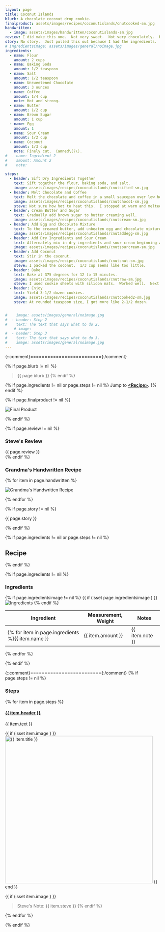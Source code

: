 ```yaml
---
layout: page
title: Coconut Islands
blurb: A chocolate coconut drop cookie.
finalproduct: assets/images/recipes/coconutislands/cnutcooked-sm.jpg
handwritten: 
  - image: assets/images/handwritten/coconutislands-sm.jpg
review: I did make this one.  Not very sweet.  Not very chocolately.  Not very coconutty.  Overall rating, "not very".<br /><br />In all seriousness, they were a bit bland and dry.  Might be better used as an "icing delivery system".  If there is a next time, I may decrease the flour and increase the coconut.  Maybe the chocolate too.
story: No story.  Just pulled this out because I had the ingredients.  This was the second recipe that I have tried so far.  Too bad that it isn't a good example. 
# ingredientsimage: assets/images/general/noimage.jpg
ingredients:
  - name: Flour
    amount: 2 cups
  - name: Baking Soda
    amount: 1/2 teaspoon
  - name: Salt
    amount: 1/2 teaspoon
  - name: Unsweetened Chocolate
    amount: 3 ounces
  - name: Coffee
    amount: 1/4 cup
    note: Hot and strong.
  - name: Butter 
    amount: 1/2 cup
  - name: Brown Sugar
    amount: 1 cup
  - name: Egg
    amount: 1
  - name: Sour Cream
    amount: 1/2 cup
  - name: Coconut
    amount: 1/3 cup
    note: Finely cut.  Canned\(?\).
#  - name: Ingredient 2
#    amount: Amount 2
#    note: 
    
steps:
  - header: Sift Dry Ingredients Together
    text: Sift together the flour, baking soda, and salt.
    image: assets/images/recipes/coconutislands/cnutsifted-sm.jpg
  - header: Melt Chocolate and Coffee
    text: Melt the chocolate and coffee in a small saucepan over low heat.  Allow the mixture to cool.
    image: assets/images/recipes/coconutislands/cnutchoco1-sm.jpg
    steve: Not sure how hot to heat this.  I stopped at warm and melted.
  - header: Cream Butter and Sugar
    text: Gradually add brown sugar to butter creaming well.
    image: assets/images/recipes/coconutislands/cnutcream-sm.jpg
  - header: Add Egg and Chocolate Mixture
    text: To the creamed butter, add unbeaten egg and chocolate mixture.  Beat well.
    image: assets/images/recipes/coconutislands/cnutaddegg-sm.jpg
  - header: Add Dry Ingredients and Sour Cream
    text: Alternately mix in dry ingredients and sour cream beginning and ending with dry ingredients.  Blend thoroughly after each addition.
    image: assets/images/recipes/coconutislands/cnutsourcream-sm.jpg
  - header: Add Coconut
    text: Stir in the coconut.
    image: assets/images/recipes/coconutislands/cnutcnut-sm.jpg
    steve: I packed the coconut.  1/3 cup seems like too little.
  - header: Bake
    text: Bake at 375 degrees for 12 to 15 minutes.  
    image: assets/images/recipes/coconutislands/cnutraw-sm.jpg
    steve: I used cookie sheets with silicon mats.  Worked well.  Next time I also may smooth out the cookies with a wet finger.
  - header: Enjoy
    text: Yield 3-1/2 dozen cookies.
    image: assets/images/recipes/coconutislands/cnutcooked2-sm.jpg
    steve: At rounded teaspoon size, I got more like 2-1/2 dozen.


#    image: assets/images/general/noimage.jpg
#  - header: Step 2
#    text: The text that says what to do 2.
    # image: 
#  - header: Step 3
#    text: The text that says what to do 3.
#    image: assets/images/general/noimage.jpg
---
```


{::comment}========================={:/comment}

{% if page.blurb != nil %}
> {{ page.blurb }}
{% endif %}

{% if page.ingredients != nil or page.steps != nil %}
Jump to **[\<Recipe\>](#recipe)**.
{% endif %}

<!--- ~~~~~~~~~~~~~~~~~~~~~~~~~~~~~~~~~~~~ --->

<!--- 
page.finalproduct is {% if page.finalproduct == blank %}blank{% else %}"{{ page.finalproduct }}"{% endif %}

page.finalproduct is {% if page.finalproduct == "" %}empty string{% else %}"{{ page.finalproduct }}"{% endif %}

page.finalproduct is {% if page.finalproduct == nil %}nil{% else %}"{{ page.finalproduct }}"{% endif %}
--->

<!--- {{ if (isset page.finalproduct ) }}  --->
{% if page.finalproduct != nil %}

<img alt="Final Product" src="https://illinifanboy.github.io/{{ page.finalproduct }}">

{% endif %}

<!--- ~~~~~~~~~~~~~~~~~~~~~~~~~~~~~~~~~~~~ --->

{% if page.review != nil %}
### Steve's Review  
{{ page.review }}    
{% endif %}

<!--- ~~~~~~~~~~~~~~~~~~~~~~~~~~~~~~~~~~~~ --->

### Grandma's Handwritten Recipe

{% for item in page.handwritten %}

<img alt="Grandma's Handwritten Recipe" src="https://illinifanboy.github.io/{{ item.image }}">

{% endfor %}

{% if page.story != nil %}

{{ page.story }}

{% endif %}

<!--- ~~~~~~~~~~~~~~~~~~~~~~~~~~~~~~~~~~~~ --->

{% if page.ingredients != nil or page.steps != nil %}
## Recipe
{% endif %}

{% if page.ingredients != nil %}
### Ingredients

{% if page.ingredientsimage != nil %}
{{ if (isset page.ingredientsimage ) }}
<img alt="Ingredients" src="https://illinifanboy.github.io/{{ page.ingredientsimage }}">
{% endif %}

Ingredient | Measurement, Weight | Notes
---|---|----
{% for item in page.ingredients %}{{ item.name }} | {{ item.amount }} | {{ item.note }}
{% endfor %}

{% endif %}

{::comment}========================={:/comment}
{% if page.steps != nil %}
### Steps

{% for item in page.steps %}

#### <ins>{{ item.header }}</ins> 

{{ item.text }}

{{ if (isset item.image ) }}
<img width="480" alt="{{ item.title }}" src="https://illinifanboy.github.io/{{ item.image }}">
{{ end }}

{{ if (isset item.image ) }}
> Steve's Note: {{ item.steve }}
{% endif %}


{% endfor %}

{% endif %}

